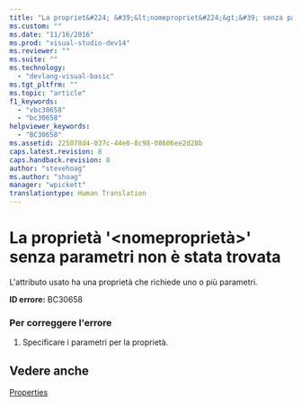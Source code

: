 ```yaml
---
title: "La propriet&#224; &#39;&lt;nomepropriet&#224;&gt;&#39; senza parametri non &#232; stata trovata | Microsoft Docs"
ms.custom: ""
ms.date: "11/16/2016"
ms.prod: "visual-studio-dev14"
ms.reviewer: ""
ms.suite: ""
ms.technology: 
  - "devlang-visual-basic"
ms.tgt_pltfrm: ""
ms.topic: "article"
f1_keywords: 
  - "vbc30658"
  - "bc30658"
helpviewer_keywords: 
  - "BC30658"
ms.assetid: 225078d4-037c-44e0-8c98-08606ee2d28b
caps.latest.revision: 8
caps.handback.revision: 8
author: "stevehoag"
ms.author: "shoag"
manager: "wpickett"
translationtype: Human Translation
---
```

# La propriet&#224; &#39;&lt;nomepropriet&#224;&gt;&#39; senza parametri non &#232; stata trovata
L'attributo usato ha una proprietà che richiede uno o più parametri.  
  
 **ID errore:** BC30658  
  
### Per correggere l'errore  
  
1.  Specificare i parametri per la proprietà.  
  
## Vedere anche  
 [Properties](../../visual-basic/language-reference/properties.md)